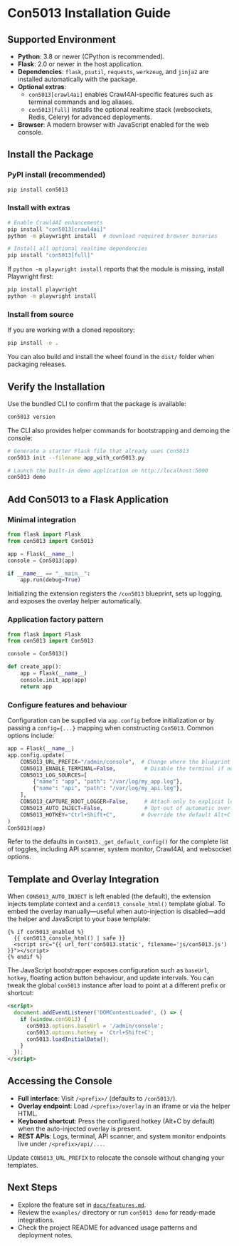 # Con5013 Installation Guide

## Supported Environment

- **Python**: 3.8 or newer (CPython is recommended).
- **Flask**: 2.0 or newer in the host application.
- **Dependencies**: `flask`, `psutil`, `requests`, `werkzeug`, and `jinja2` are installed automatically with the package.
- **Optional extras**:
  - `con5013[crawl4ai]` enables Crawl4AI-specific features such as terminal commands and log aliases.
  - `con5013[full]` installs the optional realtime stack (websockets, Redis, Celery) for advanced deployments.
- **Browser**: A modern browser with JavaScript enabled for the web console.

## Install the Package

### PyPI install (recommended)

```bash
pip install con5013
```

### Install with extras

```bash
# Enable Crawl4AI enhancements
pip install "con5013[crawl4ai]"
python -m playwright install  # download required browser binaries

# Install all optional realtime dependencies
pip install "con5013[full]"
```

If `python -m playwright install` reports that the module is missing, install Playwright first:

```bash
pip install playwright
python -m playwright install
```

### Install from source

If you are working with a cloned repository:

```bash
pip install -e .
```

You can also build and install the wheel found in the `dist/` folder when packaging releases.

## Verify the Installation

Use the bundled CLI to confirm that the package is available:

```bash
con5013 version
```

The CLI also provides helper commands for bootstrapping and demoing the console:

```bash
# Generate a starter Flask file that already uses Con5013
con5013 init --filename app_with_con5013.py

# Launch the built-in demo application on http://localhost:5000
con5013 demo
```

## Add Con5013 to a Flask Application

### Minimal integration

```python
from flask import Flask
from con5013 import Con5013

app = Flask(__name__)
console = Con5013(app)

if __name__ == "__main__":
    app.run(debug=True)
```

Initializing the extension registers the `/con5013` blueprint, sets up logging, and exposes the overlay helper automatically.

### Application factory pattern

```python
from flask import Flask
from con5013 import Con5013

console = Con5013()

def create_app():
    app = Flask(__name__)
    console.init_app(app)
    return app
```

### Configure features and behaviour

Configuration can be supplied via `app.config` before initialization or by passing a `config={...}` mapping when constructing `Con5013`. Common options include:

```python
app = Flask(__name__)
app.config.update(
    CON5013_URL_PREFIX="/admin/console",  # Change where the blueprint mounts
    CON5013_ENABLE_TERMINAL=False,         # Disable the terminal if not needed
    CON5013_LOG_SOURCES=[
        {"name": "app", "path": "/var/log/my_app.log"},
        {"name": "api", "path": "/var/log/my_api.log"},
    ],
    CON5013_CAPTURE_ROOT_LOGGER=False,     # Attach only to explicit loggers
    CON5013_AUTO_INJECT=False,             # Opt-out of automatic overlay injection
    CON5013_HOTKEY="Ctrl+Shift+C",        # Override the default Alt+C shortcut
)
Con5013(app)
```

Refer to the defaults in `Con5013._get_default_config()` for the complete list of toggles, including API scanner, system monitor, Crawl4AI, and websocket options.

## Template and Overlay Integration

When `CON5013_AUTO_INJECT` is left enabled (the default), the extension injects template context and a `con5013_console_html()` template global. To embed the overlay manually—useful when auto-injection is disabled—add the helper and JavaScript to your base template:

```jinja2
{% if con5013_enabled %}
  {{ con5013_console_html() | safe }}
  <script src="{{ url_for('con5013.static', filename='js/con5013.js') }}"></script>
{% endif %}
```

The JavaScript bootstrapper exposes configuration such as `baseUrl`, `hotkey`, floating action button behaviour, and update intervals. You can tweak the global `con5013` instance after load to point at a different prefix or shortcut:

```html
<script>
  document.addEventListener('DOMContentLoaded', () => {
    if (window.con5013) {
      con5013.options.baseUrl = '/admin/console';
      con5013.options.hotkey = 'Ctrl+Shift+C';
      con5013.loadInitialData();
    }
  });
</script>
```

## Accessing the Console

- **Full interface**: Visit `/<prefix>/` (defaults to `/con5013/`).
- **Overlay endpoint**: Load `/<prefix>/overlay` in an iframe or via the helper HTML.
- **Keyboard shortcut**: Press the configured hotkey (Alt+C by default) when the auto-injected overlay is present.
- **REST APIs**: Logs, terminal, API scanner, and system monitor endpoints live under `/<prefix>/api/...`.

Update `CON5013_URL_PREFIX` to relocate the console without changing your templates.

## Next Steps

- Explore the feature set in [`docs/features.md`](features.md).
- Review the `examples/` directory or run `con5013 demo` for ready-made integrations.
- Check the project README for advanced usage patterns and deployment notes.
